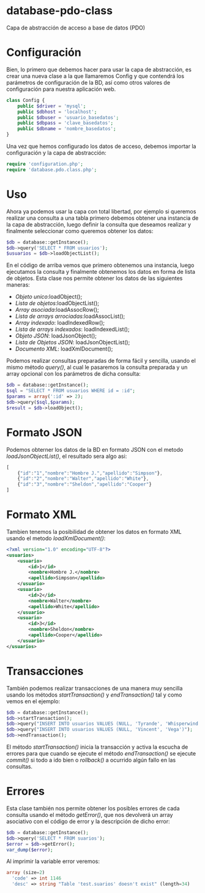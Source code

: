 database-pdo-class
==================
Capa de abstracción de acceso a base de datos (PDO)

Configuración
=============

Bien, lo primero que debemos hacer para usar la capa de abstracción, es crear una nueva clase a la que llamaremos Config y que contendrá los parámetros de configuración de la BD, así como otros valores de configuración para nuestra aplicación web.

```php
class Config {
    public $driver = 'mysql';
    public $dbhost = 'localhost';
    public $dbuser = 'usuario_basedatos';
    public $dbpass = 'clave_basedatos';
    public $dbname = 'nombre_basedatos';
}
```

Una vez que hemos configurado los datos de acceso, debemos importar la configuración y la capa de abstracción:

```php
require 'configuration.php';
require 'database.pdo.class.php';
``` 
Uso
===

Ahora ya podemos usar la capa con total libertad, por ejemplo si queremos realizar una consulta a una tabla primero debemos obtener una instancia de la capa de abstracción, luego definir la consulta que deseamos realizar y finalmente seleccionar como queremos obtener los datos:

```php
$db = database::getInstance();
$db->query('SELECT * FROM usuarios');
$usuarios = $db->loadObjectList();
```

En el código de arriba vemos que primero obtenemos una instancia, luego ejecutamos la consulta y finalmente obtenemos los datos en forma de lista de objetos. Esta clase nos permite obtener los datos de las siguientes maneras:

* *Objeto unico*:loadObject();
* *Lista de objetos*:loadObjectList();
* *Array asociada*:loadAssocRow();
* *Lista de arrays arrociadas*:loadAssocList();
* *Array indexado*: loadIndexedRow();
* *Lista de arrays indexados*: loadIndexedList();
* *Objeto JSON*: loadJsonObject();
* *Lista de Objetos JSON*: loadJsonObjectList();
* *Documento XML*: loadXmlDocument();

Podemos realizar consultas preparadas de forma fácil y sencilla, usando el mismo método *query()*, al cual le pasaremos la consulta preparada y un array opcional con los parámetros de dicha consulta:

```php
$db = database::getInstance();
$sql = "SELECT * FROM usuarios WHERE id = :id";
$params = array(':id' => 2);
$db->query($sql,$params);
$result = $db->loadObject();
```
Formato JSON
===========

Podemos obterner los datos de la BD en formato JSON con el metodo *loadJsonObjectList()*, el resultado sera algo asi:

```javascript
[
    {"id":"1","nombre":"Hombre J.","apellido":"Simpson"},
    {"id":"2","nombre":"Walter","apellido":"White"},
    {"id":"3","nombre":"Sheldon","apellido":"Cooper"}
]
```
Formato XML
===========

Tambien tenemos la posibilidad de obtener los datos en formato XML usando el metodo *loadXmlDocument()*:

```xml
<?xml version="1.0" encoding="UTF-8"?>
<usuarios>
    <usuario>
        <id>1</id>
        <nombre>Hombre J.</nombre>
        <apellido>Simpson</apellido>
    </usuario>
    <usuario>
        <id>2</id>
        <nombre>Walter</nombre>
        <apellido>White</apellido>
    </usuario>
    <usuario>
        <id>3</id>
        <nombre>Sheldon</nombre>
        <apellido>Cooper</apellido>
    </usuario>
</usuarios>
```

Transacciones
=============

También podemos realizar transacciones de una manera muy sencilla usando los métodos *startTransaction()* y *endTransaction()* tal y como vemos en el ejemplo:

```php
$db = database::getInstance();
$db->startTransaction();
$db->query("INSERT INTO usuarios VALUES (NULL, 'Tyrande', 'Whisperwind')");
$db->query("INSERT INTO usuarios VALUES (NULL, 'Vincent', 'Vega')");
$db->endTransaction();
```

El método *startTransaction()* inicia la transacción y activa la escucha de errores para que cuando se ejecute el método *endTransaction()* se ejecute *commit()* si todo a ido bien o *rollback()* a ocurrido algún fallo en las consultas.

Errores
=======

Esta clase también nos permite obtener los posibles errores de cada consulta usando el método *getError()*, que nos devolverá un array asociativo con el código de error y la descripción de dicho error:

```php
$db = database::getInstance();
$db->query('SELECT * FROM suarios');
$error = $db->getError();
var_dump($error);
```

Al imprimir la variable error veremos:

```php
array (size=2)
  'code' => int 1146
  'desc' => string "Table 'test.suarios' doesn't exist" (length=34)
```
